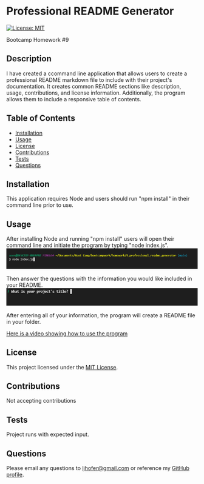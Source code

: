 
# Professional README Generator
[![License: MIT](https://img.shields.io/badge/License-MIT-yellow.svg)](https://opensource.org/licenses/MIT)

Bootcamp Homework #9

## Description 
I have created a ccommand line application that allows users to create a professional README markdown file to include with their project's documentation. It creates common README sections like description, usage, contributions, and license information. Additionally, the program allows them to include a responsive table of contents. 
    
## Table of Contents

- [Installation](#installation)
- [Usage](#usage)
- [License](#license)
- [Contributions](#contributions)
- [Tests](#tests)
- [Questions](#questions)

## Installation
This application requires Node and users should run "npm install" in their command line prior to use. 

## Usage
After installing Node and running "npm install" users will open their command line and initiate the program by typing "node index.js". 
![Picture of inital command line entry](./assets/images/commandline.png)

Then answer the questions with the information you would like included in your README. 
![Picture of first question in the command line](./assets/images/questions.png)

After entering all of your information, the program will create a README file in your folder. 


[Here is a video showing how to use the program](https://watch.screencastify.com/v/jm1b2txhnvXwFx7ktnXj)


## License
This project licensed under the [MIT License](https://opensource.org/licenses/MIT).

## Contributions
Not accepting contributions

## Tests
Project runs with expected input. 

## Questions
Please email any questions to <ljhofer@gmail.com> or reference my [GitHub profile](https://github.com/ljhofer). 

